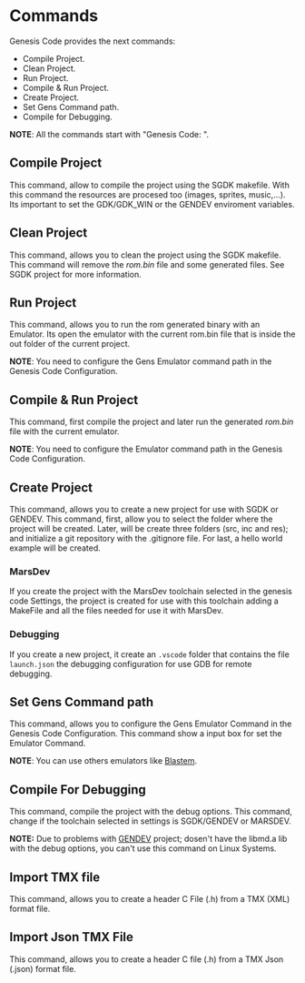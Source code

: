 # Commands

Genesis Code provides the next commands:

* Compile Project.
* Clean Project.
* Run Project.
* Compile & Run Project.
* Create Project.
* Set Gens Command path.
* Compile for Debugging.

**NOTE**: All the commands start with "Genesis Code: ".

## Compile Project

This command, allow to compile the project using the SGDK makefile. With this command the resources are procesed too (images, sprites, music,...). Its important to set the GDK/GDK_WIN or the GENDEV enviroment variables.

## Clean Project

This command, allows you to clean the project using the SGDK makefile. This command will remove the _rom.bin_ file and some generated files. See SGDK project for more information.

## Run Project

This command, allows you to run the rom generated binary with an Emulator. Its open the emulator with the current rom.bin file that is inside the out folder of the current project.

**NOTE**: You need to configure the Gens Emulator command path in the Genesis Code Configuration.

## Compile & Run Project

This command, first compile the project and later run the generated _rom.bin_ file with the current emulator.

**NOTE**: You need to configure the Emulator command path in the Genesis Code Configuration.

## Create Project

This command, allows you to create a new project for use with SGDK or GENDEV. This command, first, allow you to select the folder where the project will be created. Later, will be create three folders (src, inc and res); and initialize a git repository with the .gitignore file. For last, a hello world example will be created.

### MarsDev

If you create the project with the MarsDev toolchain selected in the genesis code Settings, the project is created for use with this toolchain adding a MakeFile and all the files needed for use it with MarsDev.

### Debugging

If you create a new project, it create an ```.vscode``` folder that contains the file ```launch.json```  the debugging configuration for use GDB for remote debugging.

## Set Gens Command path

This command, allows you to configure the Gens Emulator Command in the Genesis Code Configuration. This command show a input box for set the Emulator Command.

**NOTE**: You can use others emulators like [Blastem](https://www.retrodev.com/blastem/).

## Compile For Debugging

This command, compile the project with the debug options. This command, change if the toolchain selected in settings is SGDK/GENDEV or MARSDEV.

**NOTE:** Due to problems with [GENDEV](https://github.com/kubilus1/gendev) project; dosen't have the libmd.a lib with the debug options, you can't use this command on Linux Systems.

## Import TMX file

This command, allows you to create a header C File (.h) from a TMX (XML) format file.

## Import Json TMX File

This command, allows you to create a header C file (.h) from a TMX Json (.json) format file.
